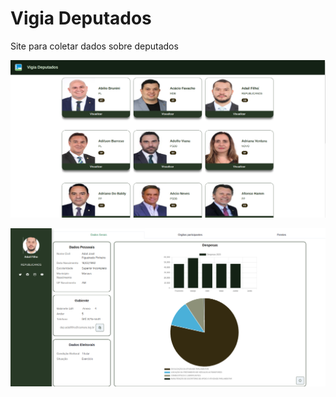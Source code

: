 # Vigia Deputados

Site para coletar dados sobre deputados

![](/images/Screenshot%20from%202023-07-18%2014-16-20.png)

![](/images/Screenshot%20from%202023-07-18%2014-16-35.png)
